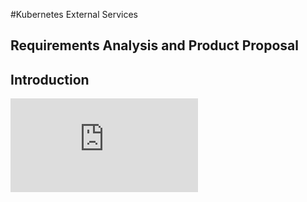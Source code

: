 #Kubernetes External Services

## Requirements Analysis and Product Proposal

## Introduction


[![Analytics](https://kubernetes-site.appspot.com/UA-36037335-10/GitHub/docs/proposals/federation.md?pixel)]()

